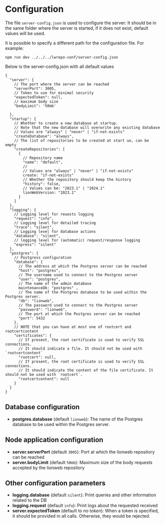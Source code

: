 # Configuration

The file `server-config.json` is used to configure the server:
It should be in the same folder where the server is started, if it does not exist, default values will be used.

It is possible to specify a different path for the configuration file.
For example:
```
npm run dev ../../../lwrepo-conf/server-config.json
```

Below is the server-config.json with all default values

````json5
{
  "server": {
    // The port where the server can be reached
    "serverPort": 3005,
    // Token to use for minimal security
    "expectedToken": null,
    // maximum body size
    "bodyLimit": '50mb'

  },
  "startup": {
    // Whether to create a new database at startup.
    // Note that the new database will overwrite any existing database  
    // Values are "always" | "never" | "if-not-exists"
    "createDatabase": "always",
    // The list of repositories to be created at start uo, can be empty
    "createRepositories": [
      {
        // Repository name
        "name": "default",
        //
        // Values are "always" | "never" | "if-not-exists"
        create: "if-not-exists"
        // Whether the repository should keep the history
        "history": false,
        // Values can be: "2023.1" | "2024.1"
        lionWebVersion: "2023.1"
      }
    ]
  },
  "logging": {
    // Logging level for reuests logging
    "request": "info",
    // Logging level for detailed tracing
    "trace": "silent",
    // Logging level for database actions
    "database": "silent",
    // logging level for (automatic) request/response logging
    "express": "silent"
  },
  "postgres": {
    // Postgress configuration
    "database": {
      // The address at which the Postgres server can be reached
      "host": "postgres",
      // The username used to connect to the Postgres server
      "user": "postgres",
      // The name of the admin database
      maintenanceDb: "postgres" ,
      // The name of the Postgres database to be used within the Postgres server.
      "db": "lionweb",
      // The password used to connect to the Postgres server
      "password": "lionweb",
      // The port at which the Postgres server can be reached
      "port": 5432
    },
    // NOTE that you can have at most one of rootcert and rootcertcontent
    "certificates": {
      // If present, the root certificate is used to verify SSL connections. 
      // It should indicate a file. It should not be used with `rootcertcontent`
      "rootcert": null,
      // If present, the root certificate is used to verify SSL connections.
      // It should indicate the content of the file certificate. It should not be used with `rootcert`.
      "rootcertcontent": null
    }
  }
}

````

## Database configuration

* **postgres.database** (default `lionweb`): The name of the Postgres database to be used within the Postgres server.

## Node application configuration

* **server.serverPort** (default `3005`): Port at which the lionweb repository can be reached
* **server.bodyLimit** (default `50mb`): Maximum size of the body requests accepted by the lionweb repository

## Other configuration parameters

* **logging.database** (default `silent`): Print queries and other information related to the DB
* **logging.request** (default `info`): Print logs about the requested received
* **server.expectedToken** (default to _no token_): When a token is specified, it should be provided in all calls. 
  Otherwise, they would be rejected.
